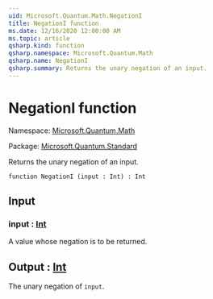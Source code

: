 ```yaml
---
uid: Microsoft.Quantum.Math.NegationI
title: NegationI function
ms.date: 12/16/2020 12:00:00 AM
ms.topic: article
qsharp.kind: function
qsharp.namespace: Microsoft.Quantum.Math
qsharp.name: NegationI
qsharp.summary: Returns the unary negation of an input.
---
```


# NegationI function

Namespace: [Microsoft.Quantum.Math](xref:Microsoft.Quantum.Math)

Package: [Microsoft.Quantum.Standard](https://nuget.org/packages/Microsoft.Quantum.Standard)


Returns the unary negation of an input.

```qsharp
function NegationI (input : Int) : Int
```


## Input

### input : [Int](xref:microsoft.quantum.lang-ref.int)

A value whose negation is to be returned.



## Output : [Int](xref:microsoft.quantum.lang-ref.int)

The unary negation of `input`.